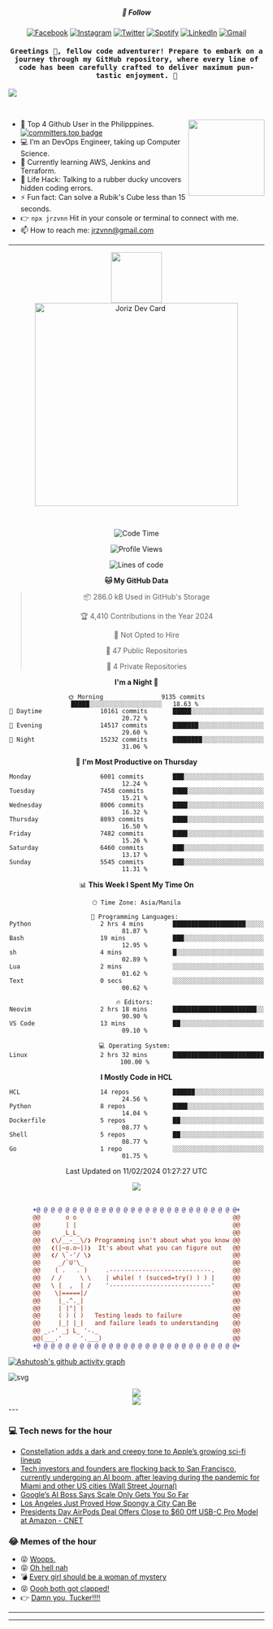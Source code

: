 <h5 align="center">💬 Follow</h5>
<div align="center">

[![Facebook](https://img.shields.io/badge/Facebook-%231877F2.svg?style=for-the-badge&logo=Facebook&logoColor=white)](https://www.facebook.com/Horisyo/)
[![Instagram](https://img.shields.io/badge/Instagram-%23E4405F.svg?style=for-the-badge&logo=Instagram&logoColor=white)](https://www.instagram.com/jrzvnn_/)
[![Twitter](https://img.shields.io/badge/Twitter-%231DA1F2.svg?style=for-the-badge&logo=Twitter&logoColor=white)](https://twitter.com/jrz_studies)
[![Spotify](https://img.shields.io/badge/Spotify-%231ED760.svg?style=for-the-badge&logo=Spotify&logoColor=white)](https://open.spotify.com/user/217td4qrc6mzqjodfalmzjpdi?si=b93099b9078c4ccb)
[![LinkedIn](https://img.shields.io/badge/LinkedIn-%230077B5.svg?style=for-the-badge&logo=LinkedIn&logoColor=white)](https://www.linkedin.com/in/jrz-vnn/)
[![Gmail](https://img.shields.io/badge/Gmail-D14836?style=for-the-badge&logo=gmail&logoColor=white)](mailto:jrzvnn@gmail.com)

</div>
<h4 align="center"><samp>Greetings 👋, fellow code adventurer! Prepare to embark on a journey through my GitHub repository, where every line of code has been carefully crafted to deliver maximum pun-tastic enjoyment. 🚀 </samp></h4>

<!--horizontal divider(gradiant)-->
<img src="https://user-images.githubusercontent.com/73097560/115834477-dbab4500-a447-11eb-908a-139a6edaec5c.gif">

&nbsp; 

<img align='right' src='https://github.com/Rishit-dagli/Rishit-dagli/blob/master/images/octocat-anime.gif' width='150"'>

- 🚀 Top 4 Github User in the Philipppines. [![committers.top badge](https://user-badge.committers.top/philippines/jrzvnn.svg)](https://user-badge.committers.top/philippines/USERNAME)
- 💻 I’m an DevOps Engineer, taking up Computer Science.
- 🤖 Currently learning AWS, Jenkins and Terraform.
- 🎯 Life Hack: Talking to a rubber ducky uncovers hidden coding errors.
- ⚡ Fun fact: Can solve a Rubik's Cube less than 15 seconds.
- 👉 `npx jrzvnn` Hit in your console or terminal to connect with me.
- 📫 How to reach me: jrzvnn@gmail.com

---

<!--🖼️OCTOCAT-->
<p align="center">

<img src="https://media.giphy.com/media/IP7sarl7C5lSFCw9rG/giphy.gif"  width="100px" height="100px">
<br />
<a href="https://app.daily.dev/jorizvillanueva"><img src="https://github.com/jrzvnn/jrzvnn/blob/main/devcard.svg" width="400" alt="Joriz Dev Card"/></a>
</p>

<br />
<div align="center">

<!--START_SECTION:waka-->
![Code Time](http://img.shields.io/badge/Code%20Time-246%20hrs%2050%20mins-blue)

![Profile Views](http://img.shields.io/badge/Profile%20Views-26-blue)

![Lines of code](https://img.shields.io/badge/From%20Hello%20World%20I%27ve%20Written-1.6%20million%20lines%20of%20code-blue)

**🐱 My GitHub Data** 

> 📦 286.0 kB Used in GitHub's Storage 
 > 
> 🏆 4,410 Contributions in the Year 2024
 > 
> 🚫 Not Opted to Hire
 > 
> 📜 47 Public Repositories 
 > 
> 🔑 4 Private Repositories 
 > 
**I'm a Night 🦉** 

```text
🌞 Morning                9135 commits        █████░░░░░░░░░░░░░░░░░░░░   18.63 % 
🌆 Daytime                10161 commits       █████░░░░░░░░░░░░░░░░░░░░   20.72 % 
🌃 Evening                14517 commits       ███████░░░░░░░░░░░░░░░░░░   29.60 % 
🌙 Night                  15232 commits       ████████░░░░░░░░░░░░░░░░░   31.06 % 
```
📅 **I'm Most Productive on Thursday** 

```text
Monday                   6001 commits        ███░░░░░░░░░░░░░░░░░░░░░░   12.24 % 
Tuesday                  7458 commits        ████░░░░░░░░░░░░░░░░░░░░░   15.21 % 
Wednesday                8006 commits        ████░░░░░░░░░░░░░░░░░░░░░   16.32 % 
Thursday                 8093 commits        ████░░░░░░░░░░░░░░░░░░░░░   16.50 % 
Friday                   7482 commits        ████░░░░░░░░░░░░░░░░░░░░░   15.26 % 
Saturday                 6460 commits        ███░░░░░░░░░░░░░░░░░░░░░░   13.17 % 
Sunday                   5545 commits        ███░░░░░░░░░░░░░░░░░░░░░░   11.31 % 
```


📊 **This Week I Spent My Time On** 

```text
🕑︎ Time Zone: Asia/Manila

💬 Programming Languages: 
Python                   2 hrs 4 mins        ████████████████████░░░░░   81.87 % 
Bash                     19 mins             ███░░░░░░░░░░░░░░░░░░░░░░   12.95 % 
sh                       4 mins              █░░░░░░░░░░░░░░░░░░░░░░░░   02.89 % 
Lua                      2 mins              ░░░░░░░░░░░░░░░░░░░░░░░░░   01.62 % 
Text                     0 secs              ░░░░░░░░░░░░░░░░░░░░░░░░░   00.62 % 

🔥 Editors: 
Neovim                   2 hrs 18 mins       ███████████████████████░░   90.90 % 
VS Code                  13 mins             ██░░░░░░░░░░░░░░░░░░░░░░░   09.10 % 

💻 Operating System: 
Linux                    2 hrs 32 mins       █████████████████████████   100.00 % 
```

**I Mostly Code in HCL** 

```text
HCL                      14 repos            ██████░░░░░░░░░░░░░░░░░░░   24.56 % 
Python                   8 repos             ████░░░░░░░░░░░░░░░░░░░░░   14.04 % 
Dockerfile               5 repos             ██░░░░░░░░░░░░░░░░░░░░░░░   08.77 % 
Shell                    5 repos             ██░░░░░░░░░░░░░░░░░░░░░░░   08.77 % 
Go                       1 repo              ░░░░░░░░░░░░░░░░░░░░░░░░░   01.75 % 
```




 Last Updated on 11/02/2024 01:27:27 UTC
<!--END_SECTION:waka-->

<img src="https://wakatime.com/share/@jrzvnn/70a4618c-7cd9-4016-b7b9-eabe75c837ee.svg">

<br />
<br />

```diff
+@ @ @ @ @ @ @ @ @ @ @ @ @ @ @ @ @ @ @ @ @ @ @ @ @ @ @ @+
@@       o o                                           @@
@@       | |                                           @@
@@      _L_L_                                          @@
@@   ❮\/__-__\/❯ Programming isn't about what you know @@
@@   ❮(|~o.o~|)❯  It's about what you can figure out   @@
@@   ❮/ \`-'/ \❯                                       @@
@@     _/`U'\_                                         @@
@@    ( .   . )     .----------------------------.     @@
@@   / /     \ \    | while( ! (succed=try() ) ) |     @@
@@   \ |  ,  | /    '----------------------------'     @@
@@    \|=====|/                                        @@
@@     |_.^._|                                         @@
@@     | |"| |                                         @@
@@     ( ) ( )   Testing leads to failure              @@
@@     |_| |_|   and failure leads to understanding    @@
@@ _.-' _j L_ '-._                                     @@
@@(___.'     '.___)                                    @@
+@ @ @ @ @ @ @ @ @ @ @ @ @ @ @ @ @ @ @ @ @ @ @ @ @ @ @ @+

```

</div>




[![Ashutosh's github activity graph](https://github-readme-activity-graph.vercel.app/graph?username=jrzvnn&theme=github-compact)](https://github.com/ashutosh00710/github-readme-activity-graph)


![svg](profile-3d-contrib/profile-night-green.svg)

<div align="center">
<img src="https://github.com/jrzvnn/jrzvnn/blob/output/github-snake-dark.svg">
</div>

<div align=center>
<img align=center src=https://metrics.lecoq.io/jrzvnn?template=classic&isocalendar=1&languages=1&achievements=1&base=header%2C%20activity%2C%20community%2C%20repositories%2C%20metadata&base.indepth=false&base.hireable=false&base.skip=false&isocalendar=false&isocalendar.duration=full-year&languages=false&languages.limit=8&languages.threshold=0%25&languages.other=false&languages.colors=github&languages.sections=most-used&languages.indepth=false&languages.analysis.timeout=15&languages.analysis.timeout.repositories=7.5&languages.categories=markup%2C%20programming&languages.recent.categories=markup%2C%20programming&languages.recent.load=300&languages.recent.days=14&achievements=false&achievements.threshold=C&achievements.secrets=true&achievements.display=detailed&achievements.limit=0&config.timezone=Asia%2FManila)
</div>
<div align="left">
---

### 💻 Tech news for the hour

<!-- TECH:START -->
 - [Constellation adds a dark and creepy tone to Apple’s growing sci-fi lineup](https://www.theverge.com/24065198/constellation-review-apple-tv-plus)
 - [Tech investors and founders are flocking back to San Francisco, currently undergoing an AI boom, after leaving during the pandemic for Miami and other US cities &lpar;Wall Street Journal&rpar;](http://www.techmeme.com/240219/p6#a240219p6)
 - [Google’s AI Boss Says Scale Only Gets You So Far](https://www.wired.com/story/deepmind-ceo-demis-hassabis-interview-artificial-intelligence-scale/)
 - [Los Angeles Just Proved How Spongy a City Can Be](https://www.wired.com/story/los-angeles-just-proved-how-spongy-a-city-can-be/)
 - [Presidents Day AirPods Deal Offers Close to $60 Off USB-C Pro Model at Amazon     - CNET](https://www.cnet.com/deals/presidents-day-airpods-deal-offers-close-60-off-usb-c-pro-model-amazon/#ftag=CAD590a51e)<!-- TECH:END -->

### 😂 Memes of the hour

<!-- MEMES:START -->
 - 😝 [Woops.](http://9gag.com/gag/aBdqm1z)
 - 😝 [Oh hell nah](http://9gag.com/gag/ap9y5XE)
 - 💣 [Every girl should be a woman of mystery](http://9gag.com/gag/aOxgxjM)
 - 😝 [Oooh both got clapped!](http://9gag.com/gag/a6qvKBb)
 - 👉 [Damn you, Tucker!!!!](http://9gag.com/gag/a6qv1eA)<!-- MEMES:END -->

---

---
